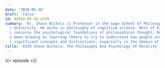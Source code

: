 ```yaml
---
date: '2020-05-28'
draft: 'false'
id: d2020-05-28-e339
summary: "Dr. Shaun Nichols is Professor in the Sage School of Philosophy at Cornell\
  \ University. He works in philosophy of cognitive science. Most of his research\
  \ concerns the psychological foundations of philosophical thought. Recently he\u2019\
  s been drawing on learning theory to try to understand how people acquire philosophically\
  \ significant concepts and distinctions, especially in the domain of morality."
title: '#339 Shaun Nichols: The Philosophy And Psychology Of Morality'
---
```

{{< episode >}}
